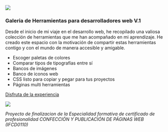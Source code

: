 ![](https://github.com/judith166/HTML-y-CSS3/blob/main/galer_redmi.png)

### Galeria de Herramientas para desarrolladores web V.1
<p>Desde el inicio de mi viaje en el desarrollo web, he recopilado una valiosa colección de herramientas que me han acompañado en mi aprendizaje. He creado este espacio con la motivación de compartir estas herramientas contigo y con el mundo de manera accesible y amigable.</p>

- Escoger paletas de colores
- Comparar tipos de tipografías entre sí
- Bancos de imágenes
- Banco de iconos web
- CSS listo para copiar y pegar para tus proyectos
- Páginas multi herramientas

[Disfruta de la experiencia](https://galerai.web.app/)

![](https://raw.githubusercontent.com/alexnaiman/alexnaiman/master/resources/cool_duck.gif)

*Proyecto de finalizacion de la Especialidad formativa de certificado de profesionalidad CONFECCIÓN Y PUBLICACIÓN DE PÁGINAS WEB (IFCD0110)*
